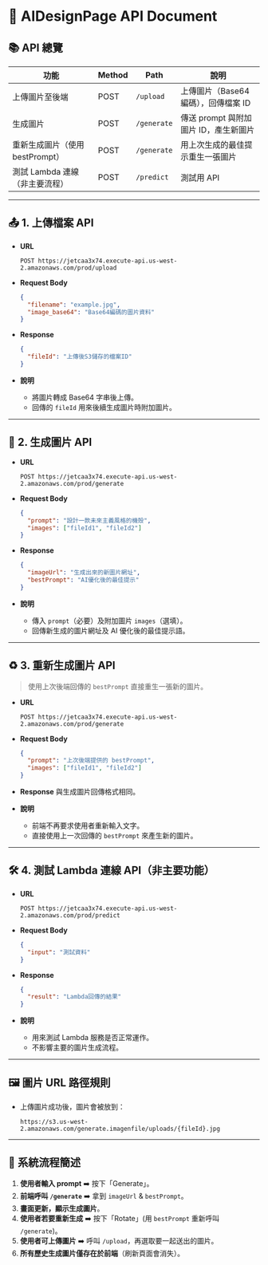 
# 📄 AIDesignPage API Document

## 📚 API 總覽

| 功能                           | Method | Path                        | 說明                                   |
|--------------------------------|--------|-----------------------------|--------------------------------------|
| 上傳圖片至後端                  | POST   | `/upload`                   | 上傳圖片（Base64編碼），回傳檔案 ID  |
| 生成圖片                        | POST   | `/generate`                 | 傳送 prompt 與附加圖片 ID，產生新圖片 |
| 重新生成圖片（使用 bestPrompt） | POST   | `/generate`                 | 用上次生成的最佳提示重生一張圖片     |
| 測試 Lambda 連線（非主要流程）   | POST   | `/predict`                  | 測試用 API                           |

---

## 📤 1. 上傳檔案 API

- **URL**
  ```
  POST https://jetcaa3x74.execute-api.us-west-2.amazonaws.com/prod/upload
  ```

- **Request Body**
  ```json
  {
    "filename": "example.jpg",
    "image_base64": "Base64編碼的圖片資料"
  }
  ```

- **Response**
  ```json
  {
    "fileId": "上傳後S3儲存的檔案ID"
  }
  ```

- **說明**
  - 將圖片轉成 Base64 字串後上傳。
  - 回傳的 `fileId` 用來後續生成圖片時附加圖片。

---

## 🎨 2. 生成圖片 API

- **URL**
  ```
  POST https://jetcaa3x74.execute-api.us-west-2.amazonaws.com/prod/generate
  ```

- **Request Body**
  ```json
  {
    "prompt": "設計一款未來主義風格的機殼",
    "images": ["fileId1", "fileId2"]
  }
  ```

- **Response**
  ```json
  {
    "imageUrl": "生成出來的新圖片網址",
    "bestPrompt": "AI優化後的最佳提示"
  }
  ```

- **說明**
  - 傳入 `prompt`（必要）及附加圖片 `images`（選填）。
  - 回傳新生成的圖片網址及 AI 優化後的最佳提示語。

---

## ♻️ 3. 重新生成圖片 API

> 使用上次後端回傳的 `bestPrompt` 直接重生一張新的圖片。

- **URL**
  ```
  POST https://jetcaa3x74.execute-api.us-west-2.amazonaws.com/prod/generate
  ```

- **Request Body**
  ```json
  {
    "prompt": "上次後端提供的 bestPrompt",
    "images": ["fileId1", "fileId2"]
  }
  ```

- **Response**
  與生成圖片回傳格式相同。

- **說明**
  - 前端不再要求使用者重新輸入文字。
  - 直接使用上一次回傳的 `bestPrompt` 來產生新的圖片。

---

## 🛠 4. 測試 Lambda 連線 API（非主要功能）

- **URL**
  ```
  POST https://jetcaa3x74.execute-api.us-west-2.amazonaws.com/prod/predict
  ```

- **Request Body**
  ```json
  {
    "input": "測試資料"
  }
  ```

- **Response**
  ```json
  {
    "result": "Lambda回傳的結果"
  }
  ```

- **說明**
  - 用來測試 Lambda 服務是否正常運作。
  - 不影響主要的圖片生成流程。

---

## 🖼️ 圖片 URL 路徑規則

- 上傳圖片成功後，圖片會被放到：
  ```
  https://s3.us-west-2.amazonaws.com/generate.imagenfile/uploads/{fileId}.jpg
  ```

---

## 🚀 系統流程簡述

1. **使用者輸入 prompt** ➡️ 按下「Generate」。
2. **前端呼叫 `/generate`** ➡️ 拿到 `imageUrl` & `bestPrompt`。
3. **畫面更新，顯示生成圖片**。
4. **使用者若要重新生成** ➡️ 按下「Rotate」(用 `bestPrompt` 重新呼叫 `/generate`)。
5. **使用者可上傳圖片** ➡️ 呼叫 `/upload`，再選取要一起送出的圖片。
6. **所有歷史生成圖片僅存在於前端**（刷新頁面會消失）。
